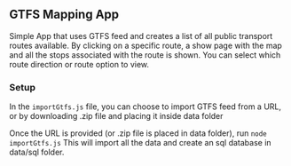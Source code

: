 ## GTFS Mapping App
Simple App that uses GTFS feed and creates a list of all public transport routes available. By clicking on a specific route, a show page with the map and all the stops associated with the route is shown. You can select which route direction or route option to view. 


### Setup
In the `importGtfs.js` file, you can choose to import GTFS feed from a URL, or by downloading .zip file and placing it inside data folder

Once the URL is provided (or .zip file is placed in data folder), run 
`node importGtfs.js`
This will import all the data and create an sql database in data/sql folder.
